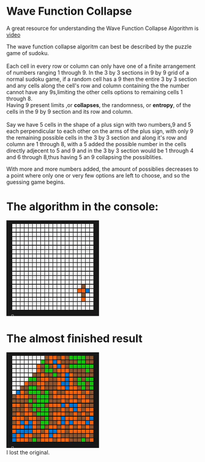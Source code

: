 # Wave Function Collapse
A great resource for understanding the Wave Function Collapse Algorithm is [video](https://youtu.be/2SuvO4Gi7uY?si=6FCXBzKSAgtEShIk)



The wave function collapse algoritm can best be described by the puzzle game of sudoku. <br />
[](https://github.com/TeMyls/Miscellaneous-/blob/main/Wave%20Function%20Collapse/sudoku-blankgrid.png) <br />
Each cell in every row or column can only have one of a finite arrangement of numbers ranging 1 through 9. In the 3 by 3 sections in 9 by 9 grid of a normal sudoku game, if a random cell has a 9 then the entire 3 by 3 section and any cells along the cell's row and column containing the the number cannot have any 9s,limiting the other cells options to remaining cells 1 through 8.<br />
Having 9 present limits ,or __collapses__, the randomness, or __entropy__, of the cells in the 9 by 9 section and its row and column.<br />
[](https://github.com/TeMyls/Miscellaneous-/blob/main/Wave%20Function%20Collapse/edited-sudoku-blankgrid.png)<br />
Say we have 5 cells in the shape of a plus sign with two numbers,9 and 5 each perpendicular to each other on the arms of the plus sign, with only 9 the remaining possible cells in the 3 by 3 section and along it's row and column are 1 through 8, with a 5 added the possible number in the cells directly adjecent to 5 and 9 and in the 3 by 3 section would be 1 through 4 and 6 through 8,thus having 5 an 9 collapsing the possiblities. <br />

With more and more numbers added, the amount of possiblies decreases to a point where only one or very few options are left to choose, and so the guessing game begins.

# The algorithm in the console:
![](https://github.com/TeMyls/Miscellaneous-/blob/main/Wave%20Function%20Collapse/wfc.gif)
# The almost finished result

![](https://github.com/TeMyls/Miscellaneous-/blob/main/Wave%20Function%20Collapse/almostfinished.png)
</br>I lost the original.
